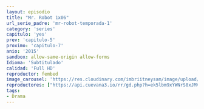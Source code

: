 ```yaml
---
layout: episodio
title: "Mr. Robot 1x06"
url_serie_padre: 'mr-robot-temporada-1'
category: 'series'
capitulo: 'yes'
prev: 'capitulo-5'
proximo: 'capitulo-7'
anio: '2015'
sandbox: allow-same-origin allow-forms
Idioma: 'Subtitulado'
calidad: 'Full HD'
reproductor: fembed
image_carousel: 'https://res.cloudinary.com/imbriitneysam/image/upload/v1546988731/robot1-poster-min.jpg'
reproductores: ["https://api.cuevana3.io/rr/gd.php?h=ek5lbm9xYWNrS0xJMVp5b21KREk0dFBLbjVkaHhkRGdrOG1jbnBpUnhhS1YxR1dEamMrWXpjV2Nnb3VGczZudHc1T0VoSktvMmRLdXpHdUhmTnZPNWJLU3FadVkyUT09"]
tags:
- Drama
---
```













